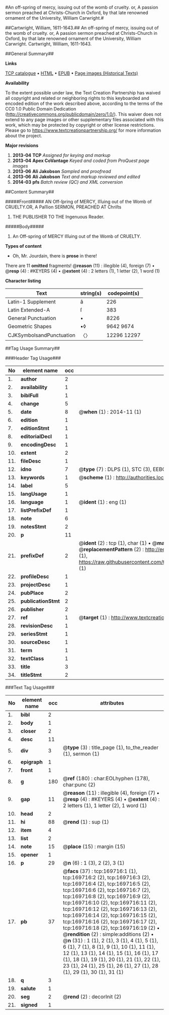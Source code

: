 #An off-spring of mercy, issuing out of the womb of cruelty. or, A passion sermon preached at Christs-Church in Oxford, by that late renowned ornament of the University, William Carwright.#

##Cartwright, William, 1611-1643.##
An off-spring of mercy, issuing out of the womb of cruelty. or, A passion sermon preached at Christs-Church in Oxford, by that late renowned ornament of the University, William Carwright.
Cartwright, William, 1611-1643.

##General Summary##

**Links**

[TCP catalogue](http://www.ota.ox.ac.uk/tcp/)  • 
[HTML](http://tei.it.ox.ac.uk/tcp/Texts-HTML/free/A80/A80971.html)  • 
[EPUB](http://tei.it.ox.ac.uk/tcp/Texts-EPUB/free/A80/A80971.epub) • 
[Page images (Historical Texts)](https://historicaltexts.jisc.ac.uk/eebo-99867882e)

**Availability**

To the extent possible under law, the Text Creation Partnership has waived all copyright and related or neighboring rights to this keyboarded and encoded edition of the work described above, according to the terms of the CC0 1.0 Public Domain Dedication (http://creativecommons.org/publicdomain/zero/1.0/). This waiver does not extend to any page images or other supplementary files associated with this work, which may be protected by copyright or other license restrictions. Please go to https://www.textcreationpartnership.org/ for more information about the project.

**Major revisions**

1. __2013-04__ __TCP__ *Assigned for keying and markup*
1. __2013-04__ __Apex CoVantage__ *Keyed and coded from ProQuest page images*
1. __2013-06__ __Ali Jakobson__ *Sampled and proofread*
1. __2013-06__ __Ali Jakobson__ *Text and markup reviewed and edited*
1. __2014-03__ __pfs__ *Batch review (QC) and XML conversion*

##Content Summary##

#####Front#####
AN Off-ſpring of MERCY, Iſſuing out of the Womb of CRUELTY.OR, A Paſſion SERMON, PREACHED AT Chriſts
1. THE PUBLISHER TO THE Ingenuous Reader.

#####Body#####

1. An Off-spring of MERCY Iſſuing out of the Womb of CRUELTY.

**Types of content**

  * Oh, Mr. Jourdain, there is **prose** in there!

There are 11 **omitted** fragments! 
 @__reason__ (11) : illegible (4), foreign (7)  •  @__resp__ (4) : #KEYERS (4)  •  @__extent__ (4) : 2 letters (1), 1 letter (2), 1 word (1)

**Character listing**


|Text|string(s)|codepoint(s)|
|---|---|---|
|Latin-1 Supplement|â|226|
|Latin Extended-A|ſ|383|
|General Punctuation|•|8226|
|Geometric Shapes|▪◊|9642 9674|
|CJKSymbolsandPunctuation|〈〉|12296 12297|

##Tag Usage Summary##

###Header Tag Usage###

|No|element name|occ|attributes|
|---|---|---|---|
|1.|__author__|2||
|2.|__availability__|1||
|3.|__biblFull__|1||
|4.|__change__|5||
|5.|__date__|8| @__when__ (1) : 2014-11 (1)|
|6.|__edition__|1||
|7.|__editionStmt__|1||
|8.|__editorialDecl__|1||
|9.|__encodingDesc__|1||
|10.|__extent__|2||
|11.|__fileDesc__|1||
|12.|__idno__|7| @__type__ (7) : DLPS (1), STC (3), EEBO-CITATION (1), PROQUEST (1), VID (1)|
|13.|__keywords__|1| @__scheme__ (1) : http://authorities.loc.gov/ (1)|
|14.|__label__|5||
|15.|__langUsage__|1||
|16.|__language__|1| @__ident__ (1) : eng (1)|
|17.|__listPrefixDef__|1||
|18.|__note__|6||
|19.|__notesStmt__|2||
|20.|__p__|11||
|21.|__prefixDef__|2| @__ident__ (2) : tcp (1), char (1)  •  @__matchPattern__ (2) : ([0-9\-]+):([0-9IVX]+) (1), (.+) (1)  •  @__replacementPattern__ (2) : http://eebo.chadwyck.com/downloadtiff?vid=$1&page=$2 (1), https://raw.githubusercontent.com/textcreationpartnership/Texts/master/tcpchars.xml#$1 (1)|
|22.|__profileDesc__|1||
|23.|__projectDesc__|1||
|24.|__pubPlace__|2||
|25.|__publicationStmt__|2||
|26.|__publisher__|2||
|27.|__ref__|1| @__target__ (1) : http://www.textcreationpartnership.org/docs/. (1)|
|28.|__revisionDesc__|1||
|29.|__seriesStmt__|1||
|30.|__sourceDesc__|1||
|31.|__term__|1||
|32.|__textClass__|1||
|33.|__title__|3||
|34.|__titleStmt__|2||


###Text Tag Usage###

|No|element name|occ|attributes|
|---|---|---|---|
|1.|__bibl__|2||
|2.|__body__|1||
|3.|__closer__|2||
|4.|__desc__|11||
|5.|__div__|3| @__type__ (3) : title_page (1), to_the_reader (1), sermon (1)|
|6.|__epigraph__|1||
|7.|__front__|1||
|8.|__g__|180| @__ref__ (180) : char:EOLhyphen (178), char:punc (2)|
|9.|__gap__|11| @__reason__ (11) : illegible (4), foreign (7)  •  @__resp__ (4) : #KEYERS (4)  •  @__extent__ (4) : 2 letters (1), 1 letter (2), 1 word (1)|
|10.|__head__|2||
|11.|__hi__|88| @__rend__ (1) : sup (1)|
|12.|__item__|4||
|13.|__list__|2||
|14.|__note__|15| @__place__ (15) : margin (15)|
|15.|__opener__|1||
|16.|__p__|29| @__n__ (6) : 1 (3), 2 (2), 3 (1)|
|17.|__pb__|37| @__facs__ (37) : tcp:169716:1 (1), tcp:169716:2 (2), tcp:169716:3 (2), tcp:169716:4 (2), tcp:169716:5 (2), tcp:169716:6 (2), tcp:169716:7 (2), tcp:169716:8 (2), tcp:169716:9 (2), tcp:169716:10 (2), tcp:169716:11 (2), tcp:169716:12 (2), tcp:169716:13 (2), tcp:169716:14 (2), tcp:169716:15 (2), tcp:169716:16 (2), tcp:169716:17 (2), tcp:169716:18 (2), tcp:169716:19 (2)  •  @__rendition__ (2) : simple:additions (2)  •  @__n__ (31) : 1 (1), 2 (1), 3 (1), 4 (1), 5 (1), 6 (1), 7 (1), 8 (1), 9 (1), 10 (1), 11 (1), 12 (1), 13 (1), 14 (1), 15 (1), 16 (1), 17 (1), 18 (1), 19 (1), 20 (1), 21 (1), 22 (1), 23 (1), 24 (1), 25 (1), 26 (1), 27 (1), 28 (1), 29 (1), 30 (1), 31 (1)|
|18.|__q__|3||
|19.|__salute__|1||
|20.|__seg__|2| @__rend__ (2) : decorInit (2)|
|21.|__signed__|1||
